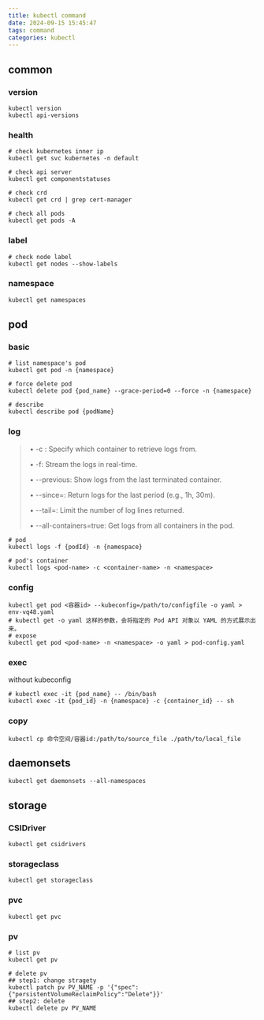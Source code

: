 ```yaml
---
title: kubectl command
date: 2024-09-15 15:45:47
tags: command
categories: kubectl
---
```


## common

### version

```shell
kubectl version
kubectl api-versions
```

### health

```shell
# check kubernetes inner ip 
kubectl get svc kubernetes -n default

# check api server
kubectl get componentstatuses

# check crd
kubectl get crd | grep cert-manager

# check all pods
kubectl get pods -A
```

### label

```shell
# check node label
kubectl get nodes --show-labels
```

### namespace

```bash
kubectl get namespaces
```

## pod

### basic

```shell
# list namespace's pod
kubectl get pod -n {namespace}

# force delete pod
kubectl delete pod {pod_name} --grace-period=0 --force -n {namespace}

# describe
kubectl describe pod {podName}
```

### log

> ​	•	-c <container-name>: Specify which container to retrieve logs from.
>
> ​	•	-f: Stream the logs in real-time.
>
> ​	•	--previous: Show logs from the last terminated container.
>
> ​	•	--since=<duration>: Return logs for the last period (e.g., 1h, 30m).
>
> ​	•	--tail=<lines>: Limit the number of log lines returned.
>
> ​	•	--all-containers=true: Get logs from all containers in the pod.

```shell
# pod
kubectl logs -f {podId} -n {namespace}

# pod's container
kubectl logs <pod-name> -c <container-name> -n <namespace>
```

### config

```sehll
kubectl get pod <容器id> --kubeconfig=/path/to/configfile -o yaml > env-vq48.yaml
# kubectl get -o yaml 这样的参数，会将指定的 Pod API 对象以 YAML 的方式展示出来。
# expose
kubectl get pod <pod-name> -n <namespace> -o yaml > pod-config.yaml
```

### exec

without kubeconfig

```shell
# kubectl exec -it {pod_name} -- /bin/bash
kubectl exec -it {pod_id} -n {namespace} -c {container_id} -- sh
```

### copy

```shell
kubectl cp 命令空间/容器id:/path/to/source_file ./path/to/local_file
```

## daemonsets

```shell
kubectl get daemonsets --all-namespaces
```

## storage

### CSIDriver

```shell
kubectl get csidrivers
```

### storageclass

```shell
kubectl get storageclass
```

### pvc

```shell
kubectl get pvc
```

### pv

```shell
# list pv
kubectl get pv

# delete pv
## step1: change stragety
kubectl patch pv PV_NAME -p '{"spec":{"persistentVolumeReclaimPolicy":"Delete"}}'
## step2: delete
kubectl delete pv PV_NAME
```
